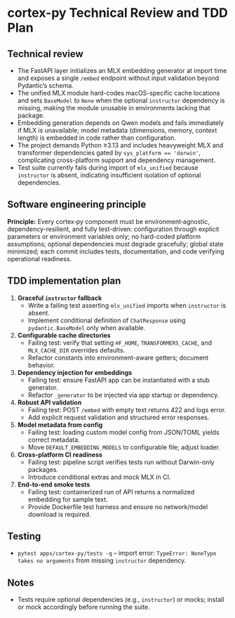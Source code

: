 # cortex-py Technical Review and TDD Plan

## Technical review
- The FastAPI layer initializes an MLX embedding generator at import time and exposes a single `/embed` endpoint without input validation beyond Pydantic’s schema.
- The unified MLX module hard-codes macOS-specific cache locations and sets `BaseModel` to `None` when the optional `instructor` dependency is missing, making the module unusable in environments lacking that package.
- Embedding generation depends on Qwen models and fails immediately if MLX is unavailable; model metadata (dimensions, memory, context length) is embedded in code rather than configuration.
- The project demands Python ≥3.13 and includes heavyweight MLX and transformer dependencies gated by `sys_platform == 'darwin'`, complicating cross-platform support and dependency management.
- Test suite currently fails during import of `mlx_unified` because `instructor` is absent, indicating insufficient isolation of optional dependencies.

## Software engineering principle
**Principle:** Every cortex‑py component must be environment‑agnostic, dependency-resilient, and fully test-driven: configuration through explicit parameters or environment variables only; no hard-coded platform assumptions; optional dependencies must degrade gracefully; global state minimized; each commit includes tests, documentation, and code verifying operational readiness.

## TDD implementation plan
1. **Graceful `instructor` fallback**
   - Write a failing test asserting `mlx_unified` imports when `instructor` is absent.
   - Implement conditional definition of `ChatResponse` using `pydantic.BaseModel` only when available.
2. **Configurable cache directories**
   - Failing test: verify that setting `HF_HOME`, `TRANSFORMERS_CACHE`, and `MLX_CACHE_DIR` overrides defaults.
   - Refactor constants into environment-aware getters; document behavior.
3. **Dependency injection for embeddings**
   - Failing test: ensure FastAPI app can be instantiated with a stub generator.
   - Refactor `_generator` to be injected via app startup or dependency.
4. **Robust API validation**
   - Failing test: POST `/embed` with empty text returns 422 and logs error.
   - Add explicit request validation and structured error responses.
5. **Model metadata from config**
   - Failing test: loading custom model config from JSON/TOML yields correct metadata.
   - Move `DEFAULT_EMBEDDING_MODELS` to configurable file; adjust loader.
6. **Cross-platform CI readiness**
   - Failing test: pipeline script verifies tests run without Darwin-only packages.
   - Introduce conditional extras and mock MLX in CI.
7. **End-to-end smoke tests**
   - Failing test: containerized run of API returns a normalized embedding for sample text.
   - Provide Dockerfile test harness and ensure no network/model download is required.

## Testing
- `pytest apps/cortex-py/tests -q` – import error: `TypeError: NoneType takes no arguments` from missing `instructor` dependency.

## Notes
- Tests require optional dependencies (e.g., `instructor`) or mocks; install or mock accordingly before running the suite.
